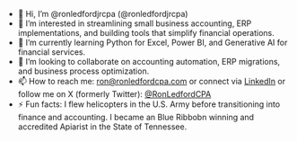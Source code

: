 - 👋 Hi, I’m @ronledfordjrcpa (@ronledfordjrcpa)
- 👀 I’m interested in streamlining small business accounting, ERP implementations, and building tools that simplify financial operations.
- 🌱 I’m currently learning Python for Excel, Power BI, and Generative AI for financial services.
- 💞️ I’m looking to collaborate on accounting automation, ERP migrations, and business process optimization.
- 📫 How to reach me: ron@ronledfordcpa.com or connect via [LinkedIn](https://www.linkedin.com/in/ronledfordcpa/) or follow me on X (formerly Twitter): [@RonLedfordCPA](https://x.com/RonLedfordJrCPA)  
- ⚡ Fun facts: I flew helicopters in the U.S. Army before transitioning into finance and accounting. I became an Blue Ribbobn winning and accredited Apiarist in the State of Tennessee.

<!---
ronledfordjrcpa/ronledfordjrcpa is a ✨ special ✨ repository because its `README.md` (this file) appears on your GitHub profile.
You can click the Preview link to take a look at your changes.
--->
